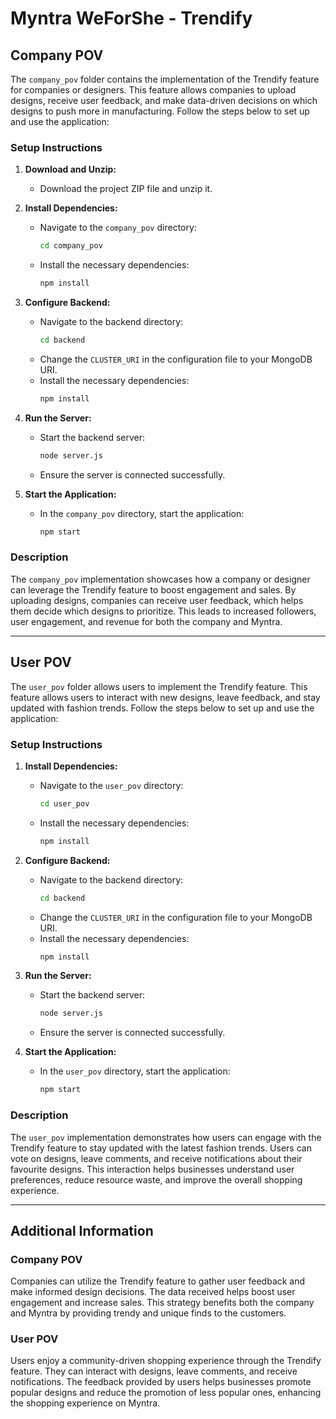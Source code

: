 # Myntra WeForShe - Trendify

## Company POV

The `company_pov` folder contains the implementation of the Trendify feature for companies or designers. This feature allows companies to upload designs, receive user feedback, and make data-driven decisions on which designs to push more in manufacturing. Follow the steps below to set up and use the application:

### Setup Instructions

1. **Download and Unzip:**
   - Download the project ZIP file and unzip it.

2. **Install Dependencies:**
   - Navigate to the `company_pov` directory:
     ```sh
     cd company_pov
     ```
   - Install the necessary dependencies:
     ```sh
     npm install
     ```

3. **Configure Backend:**
   - Navigate to the backend directory:
     ```sh
     cd backend
     ```
   - Change the `CLUSTER_URI` in the configuration file to your MongoDB URI.
   - Install the necessary dependencies:
     ```sh
     npm install
     ```

4. **Run the Server:**
   - Start the backend server:
     ```sh
     node server.js
     ```
   - Ensure the server is connected successfully.

5. **Start the Application:**
   - In the `company_pov` directory, start the application:
     ```sh
     npm start
     ```

### Description

The `company_pov` implementation showcases how a company or designer can leverage the Trendify feature to boost engagement and sales. By uploading designs, companies can receive user feedback, which helps them decide which designs to prioritize. This leads to increased followers, user engagement, and revenue for both the company and Myntra.

---

## User POV

The `user_pov` folder allows users to implement the Trendify feature. This feature allows users to interact with new designs, leave feedback, and stay updated with fashion trends. Follow the steps below to set up and use the application:

### Setup Instructions

1. **Install Dependencies:**
   - Navigate to the `user_pov` directory:
     ```sh
     cd user_pov
     ```
   - Install the necessary dependencies:
     ```sh
     npm install
     ```

2. **Configure Backend:**
   - Navigate to the backend directory:
     ```sh
     cd backend
     ```
   - Change the `CLUSTER_URI` in the configuration file to your MongoDB URI.
   - Install the necessary dependencies:
     ```sh
     npm install
     ```

3. **Run the Server:**
   - Start the backend server:
     ```sh
     node server.js
     ```
   - Ensure the server is connected successfully.

4. **Start the Application:**
   - In the `user_pov` directory, start the application:
     ```sh
     npm start
     ```

### Description

The `user_pov` implementation demonstrates how users can engage with the Trendify feature to stay updated with the latest fashion trends. Users can vote on designs, leave comments, and receive notifications about their favourite designs. This interaction helps businesses understand user preferences, reduce resource waste, and improve the overall shopping experience.

---

## Additional Information

### Company POV

Companies can utilize the Trendify feature to gather user feedback and make informed design decisions. The data received helps boost user engagement and increase sales. This strategy benefits both the company and Myntra by providing trendy and unique finds to the customers.

### User POV

Users enjoy a community-driven shopping experience through the Trendify feature. They can interact with designs, leave comments, and receive notifications. The feedback provided by users helps businesses promote popular designs and reduce the promotion of less popular ones, enhancing the shopping experience on Myntra.
